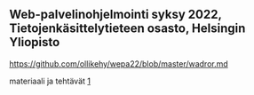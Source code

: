 
## Web-palvelinohjelmointi syksy 2022, Tietojenkäsittelytieteen osasto, Helsingin Yliopisto

https://github.com/ollikehy/wepa22/blob/master/wadror.md

materiaali ja tehtävät [1](https://github.com/ollikehy/wepa22/blob/master/web/viikko1.md) 